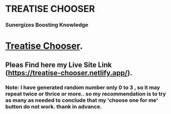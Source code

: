 # TREATISE CHOOSER
### Sunergizes Boosting Knowledge

# [Treatise Chooser](https://treatise-chooser.netlify.app/).

## Pleas Find here my Live Site Link (https://treatise-chooser.netlify.app/).


### Note: I have generated random number only 0 to 3 , so it may repeat twice or thrice or more.. so my recommendation is to try as many as needed to conclude that my 'choose one for me' button do not work. thank in advance.

